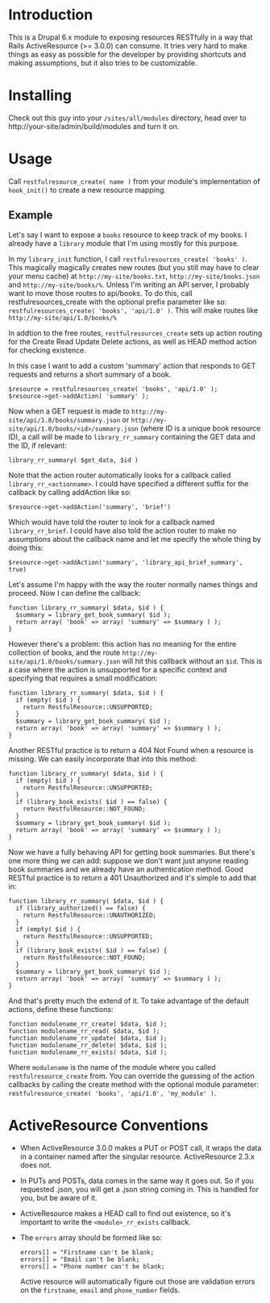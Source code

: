 Introduction
============

This is a Drupal 6.x module to exposing resources RESTfully in a way that
Rails ActiveResource (>= 3.0.0) can consume. It tries very hard to make things
as easy as possible for the developer by providing shortcuts and making
assumptions, but it also tries to be customizable.


Installing
==========

Check out this guy into your `/sites/all/modules` directory, head over to
http://your-site/admin/build/modules and turn it on.


Usage
=====

Call `restfulresource_create( name )` from your module's implementation of
`hook_init()` to create a new resource mapping.


Example
-------

Let's say I want to expose a `books` resource to keep track of my books. I
already have a `library` module that I'm using mostly for this purpose.

In my `library_init` function, I call `restfulresources_create( 'books'
)`. This magically magically creates new routes (but you still may have to
clear your menu cache) at `http://my-site/books.txt`,
`http://my-site/books.json` and `http://my-site/books/%`. Unless I'm writing
an API server, I probably want to move those routes to api/books. To do this,
call restfulresources_create with the optional prefix parameter like so:
`restfulresources_create( 'books', 'api/1.0' )`. This will make routes like
`http://my-site/api/1.0/books/%`

In addtion to the free routes, `restfulresources_create` sets up action
routing for the Create Read Update Delete actions, as well as HEAD method
action for checking existence.

In this case I want to add a custom 'summary' action that responds to GET
requests and returns a short summary of a book.

    $resource = restfulresources_create( 'books', 'api/1.0' );
    $resource->get->addAction( 'summary' );

Now when a GET request is made to `http://my-site/api/1.0/books/summary.json`
or `http://my-site/api/1.0/books/<id>/summary.json` (where ID is a unique book
resource ID), a call will be made to `library_rr_summary` containing the GET
data and the ID, if relevant:
    
    library_rr_summary( $get_data, $id )
    
Note that the action router automatically looks for a callback called
`library_rr_<actionname>`. I could have specified a different suffix for the
callback by calling addAction like so:
    
    $resource->get->addAction('summary', 'brief')

Which would have told the router to look for a callback named
`library_rr_brief`. I could have also told the action router to make no
assumptions about the callback name and let me specify the whole thing by
doing this:

    $resource->get->addAction('summary', 'library_api_brief_summary', true)

Let's assume I'm happy with the way the router normally names things and
proceed. Now I can define the callback:
    
    function library_rr_summary( $data, $id ) {
      $summary = library_get_book_summary( $id );
      return array( 'book' => array( 'summary' => $summary ) );
    }

However there's a problem: this action has no meaning for the entire
collection of books, and the route `http://my-site/api/1.0/books/summary.json`
will hit this callback without an `$id`. This is a case where the action is
unsupported for a specific context and specifying that requires a small modification:

    function library_rr_summary( $data, $id ) {
      if (empty( $id ) {
        return RestfulResource::UNSUPPORTED;
      }
      $summary = library_get_book_summary( $id );
      return array( 'book' => array( 'summary' => $summary ) );
    }

Another RESTful practice is to return a 404 Not Found when a resource is
missing. We can easily incorporate that into this method:

    function library_rr_summary( $data, $id ) {
      if (empty( $id ) {
        return RestfulResource::UNSUPPORTED;
      }
      if (library_book_exists( $id ) == false) {
        return RestfulResource::NOT_FOUND;
      }  
      $summary = library_get_book_summary( $id );
      return array( 'book' => array( 'summary' => $summary ) );
    }

Now we have a fully behaving API for getting book summaries. But there's
one more thing we can add: suppose we don't want just anyone reading book
summaries and we already have an authentication method. Good RESTful practice
is to return a 401 Unauthorized and it's simple to add that in:

    function library_rr_summary( $data, $id ) {
      if (library_authorized() == false) {
        return RestfulResource::UNAUTHORIZED;
      }  
      if (empty( $id ) {
        return RestfulResource::UNSUPPORTED;
      }
      if (library_book_exists( $id ) == false) {
        return RestfulResource::NOT_FOUND;
      }  
      $summary = library_get_book_summary( $id );
      return array( 'book' => array( 'summary' => $summary ) );
    }

And that's pretty much the extend of it. To take advantage of the default
actions, define these functions:

    function modulename_rr_create( $data, $id );
    function modulename_rr_read( $data, $id );
    function modulename_rr_update( $data, $id );
    function modulename_rr_delete( $data, $id );
    function modulename_rr_exists( $data, $id );

Where `modulename` is the name of the module where you called
`restfulresource_create` from. You can override the guessing of the action
callbacks by calling the create method with the optional module parameter:
`restfulresource_create( 'books', 'api/1.0', 'my_module' )`.

ActiveResource Conventions
==========================
* When ActiveResource 3.0.0 makes a PUT or POST call, it wraps the data in a
  container named after the singular resource. ActiveResource 2.3.x does not.

* In PUTs and POSTs, data comes in the same way it goes out. So if you
  requested .json, you will get a .json string coming in. This is handled for
  you, but be aware of it.

* ActiveResource makes a HEAD call to find out existence, so it's important to
  write the `<module>_rr_exists` callback.

* The `errors` array should be formed like so:
    
      errors[] = "Firstname can't be blank;
      errors[] = "Email can't be blank;
      errors[] = "Phone number can't be blank;
  
  Active resource will automatically figure out those are validation errors on
  the `firstname`, `email` and `phone_number` fields.
  
  